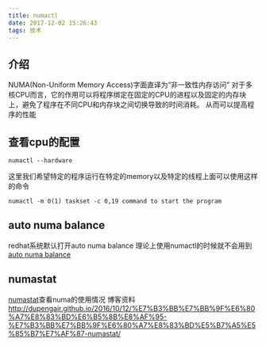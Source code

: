 ```yaml
---
title: numactl
date: 2017-12-02 15:26:43
tags: 技术
---
```

## 介绍
NUMA(Non-Uniform Memory Access)字面直译为“非一致性内存访问”
对于多核CPU而言，它的作用可以将程序绑定在固定的CPU的进程以及固定的内存块上，避免了程序在不同CPU和内存块之间切换导致的时间消耗。
从而可以提高程序的性能

## 查看cpu的配置
```
numactl --hardware
```
这里我们希望特定的程序运行在特定的memory以及特定的线程上面可以使用这样的命令
```
numactl -m 0(1) taskset -c 0,19 command to start the program
```


## auto numa balance
redhat系统默认打开auto numa balance
理论上使用numactl的时候就不会用到[auto numa balance](!https://access.redhat.com/documentation/en-us/red_hat_enterprise_linux/7/html/virtualization_tuning_and_optimization_guide/sect-virtualization_tuning_optimization_guide-numa-auto_numa_balancing)

## numastat
[numastat](!https://access.redhat.com/documentation/en-us/red_hat_enterprise_linux/7/html/performance_tuning_guide/sect-red_hat_enterprise_linux-performance_tuning_guide-performance_monitoring_tools-numastat)查看numa的使用情况
博客资料
http://dupengair.github.io/2016/10/12/%E7%B3%BB%E7%BB%9F%E6%80%A7%E8%83%BD%E6%B5%8B%E8%AF%95-%E7%B3%BB%E7%BB%9F%E6%80%A7%E8%83%BD%E5%B7%A5%E5%85%B7%E7%AF%87-numastat/
